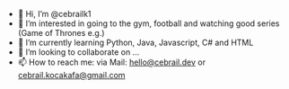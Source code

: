 - 👋 Hi, I’m @cebrailk1
- 👀 I’m interested in going to the gym, football and watching good series (Game of Thrones e.g.)
- 🌱 I’m currently learning Python, Java, Javascript, C# and HTML
- 💞️ I’m looking to collaborate on ...
- 📫 How to reach me: via Mail: hello@cebrail.dev or cebrail.kocakafa@gmail.com

<!---
cebrailk1/cebrailk1 is a ✨ special ✨ repository because its `README.md` (this file) appears on your GitHub profile.
You can click the Preview link to take a look at your changes.
--->
